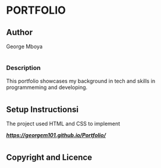 # PORTFOLIO
## Author
George Mboya
#
### Description
This portfolio showcases my background in tech and skills in programmeming and developing.
#
## Setup Instructionsi
The project used HTML and CSS to implement


___https://georgem101.github.io/Portfolio/___
#
## Copyright and Licence
